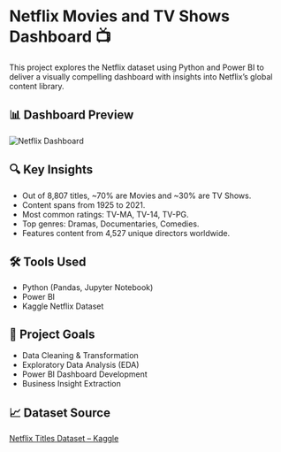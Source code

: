 # Netflix Movies and TV Shows Dashboard 📺

This project explores the Netflix dataset using Python and Power BI to deliver a visually compelling dashboard with insights into Netflix’s global content library.

## 📊 Dashboard Preview
![Netflix Dashboard](images/netflix_dashboard.png)

## 🔍 Key Insights
- Out of 8,807 titles, ~70% are Movies and ~30% are TV Shows.
- Content spans from 1925 to 2021.
- Most common ratings: TV-MA, TV-14, TV-PG.
- Top genres: Dramas, Documentaries, Comedies.
- Features content from 4,527 unique directors worldwide.

## 🛠️ Tools Used
- Python (Pandas, Jupyter Notebook)
- Power BI
- Kaggle Netflix Dataset


## 📌 Project Goals
- Data Cleaning & Transformation
- Exploratory Data Analysis (EDA)
- Power BI Dashboard Development
- Business Insight Extraction

## 📈 Dataset Source
[Netflix Titles Dataset – Kaggle](https://www.kaggle.com/datasets/shivamb/netflix-shows)
